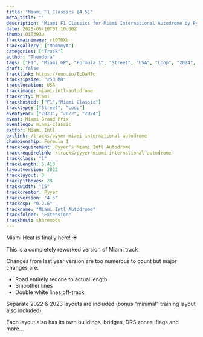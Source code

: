 ```yaml
---
title: "Miami F1 Classics [4.5]"
meta_title: ""
description: "Miami F1 Classics for Miami International Autodrome by Pyyer assetto corsa"
date: 2025-05-10T07:10:00Z
thumb: OiT393u
trackmainimage: rt0T0Xe
trackgallery: ["MhmVmyA"]
categories: ["Track"]
author: "Theodora"
tags: ["F1", "Miami GP", "Formula 1", "Street", "USA", "Loop", "2024", "2022", "2023", "Pyyer"]
draft: false
tracklink: https://ouo.io/EcDaMfc
trackzipsize: "253 MB"
tracklocation: USA
trackimage: miami-intl-autodrome
trackcity: Miami
trackhosted: ["F1","Miami Classic"]
tracktype: ["Street", "Loop"]
eventyear: ["2023", "2022", "2024"]
event: Miami Grand Prix
eventlogo: miami-classic
extfor: Miami Intl
extlink: /tracks/pyyer-miami-international-autodrome
championship: Formula 1
trackrequirement: Pyyer's Miami Intl Autodrome
trackrequirelink: /tracks/pyyer-miami-international-autodrome
trackclass: "1" 
trackLength: 5.410
layoutversion: 2022
tracklayout: 3
trackpitboxes: 28
trackwidth: "15"
trackcreator: Pyyer
trackversion: "4.5"
trackcsp: "0.2.6"
trackname: "Miami Intl Autodrome"
trackfolder: "Extension"
trackhost: sharemods
---
```


Miami Heat is finally here! ☀️

This is a completely reworked version of Miami track

Changes from last year version are too numerous to count but major changes are: 
- Road entirely redone to actual length
- Smoother lines
- Double white lines off-track

Separate 2022 & 2023 layouts are included (bonus "minimal" training layout also included)

Each layout also has its own buildings, bridges, DRS zones, flags and more...
